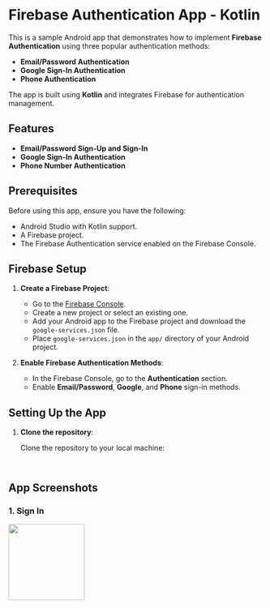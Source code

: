 # Firebase Authentication App - Kotlin

This is a sample Android app that demonstrates how to implement **Firebase Authentication** using three popular authentication methods:

- **Email/Password Authentication**
- **Google Sign-In Authentication**
- **Phone Authentication**

The app is built using **Kotlin** and integrates Firebase for authentication management.

## Features

- **Email/Password Sign-Up and Sign-In**
- **Google Sign-In Authentication**
- **Phone Number Authentication**

## Prerequisites

Before using this app, ensure you have the following:

- Android Studio with Kotlin support.
- A Firebase project.
- The Firebase Authentication service enabled on the Firebase Console.

## Firebase Setup

1. **Create a Firebase Project**:
   - Go to the [Firebase Console](https://console.firebase.google.com/).
   - Create a new project or select an existing one.
   - Add your Android app to the Firebase project and download the `google-services.json` file.
   - Place `google-services.json` in the `app/` directory of your Android project.

2. **Enable Firebase Authentication Methods**:
   - In the Firebase Console, go to the **Authentication** section.
   - Enable **Email/Password**, **Google**, and **Phone** sign-in methods.

## Setting Up the App

1. **Clone the repository**:

   Clone the repository to your local machine:
   ```bash



## App Screenshots

### 1. Sign In
<img src="images/singin.jpg](https://github.com/user-attachments/assets/6e75ee86-fd15-45e1-8d48-25368f3ef25e)" width="150">


